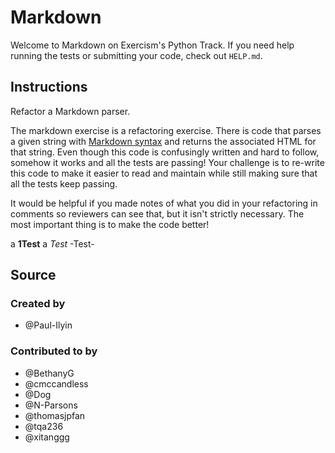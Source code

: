 # Markdown

Welcome to Markdown on Exercism's Python Track.
If you need help running the tests or submitting your code, check out `HELP.md`.

## Instructions

Refactor a Markdown parser.

The markdown exercise is a refactoring exercise. There is code that parses a
given string with [Markdown
syntax](https://guides.github.com/features/mastering-markdown/) and returns the
associated HTML for that string. Even though this code is confusingly written
and hard to follow, somehow it works and all the tests are passing! Your
challenge is to re-write this code to make it easier to read and maintain
while still making sure that all the tests keep passing.

It would be helpful if you made notes of what you did in your refactoring in
comments so reviewers can see that, but it isn't strictly necessary. The most
important thing is to make the code better!

a __1Test__ a *Test* -Test-


## Source

### Created by

- @Paul-Ilyin

### Contributed to by

- @BethanyG
- @cmccandless
- @Dog
- @N-Parsons
- @thomasjpfan
- @tqa236
- @xitanggg